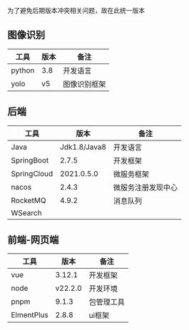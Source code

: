 为了避免后期版本冲突相关问题，故在此统一版本
## 图像识别
| 工具     | 版本  | 备注     |
| ------ | --- | ------ |
| python | 3.8 | 开发语言   |
| yolo   | v5  | 图像识别框架 |

## 后端

| 工具          | 版本           | 备注        |
| ----------- | ------------ | --------- |
| Java        | Jdk1.8/Java8 | 开发语言      |
| SpringBoot  | 2.7.5        | 开发框架      |
| SpringCloud | 2021.0.5.0   | 微服务框架     |
| nacos       | 2.4.3        | 微服务注册发现中心 |
| RocketMQ    | 4.9.2        | 消息队列      |
| WSearch     |              |           |


## 前端-网页端

| 工具         | 版本      | 备注    |
| ---------- | ------- | ----- |
| vue        | 3.12.1  | 开发框架  |
| node       | v22.2.0 | 开发环境  |
| pnpm       | 9.1.3   | 包管理工具 |
| ElmentPlus | 2.8.8   | ui框架  |
